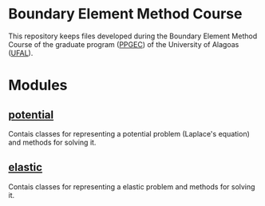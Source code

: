 # Boundary Element Method Course

This repository keeps files developed during the Boundary Element Method
Course of the graduate program ([PPGEC](http://www.ctec.ufal.br/posgraduacao/ppgec/)) of the University of Alagoas ([UFAL](https://ufal.br/)).

# Modules

## [potential](./potential/__init__.py)

Contais classes for representing a potential problem (Laplace's equation) and methods for solving it.

## [elastic](./elastic/__init__.py)

Contais classes for representing a elastic problem and methods for solving it.
